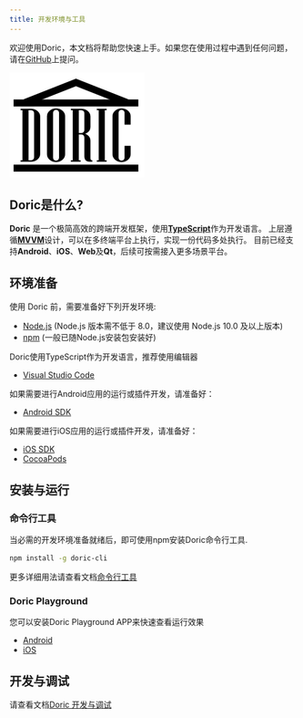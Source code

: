 ```yaml
---
title: 开发环境与工具
---
```

欢迎使用Doric，本文档将帮助您快速上手。如果您在使用过程中遇到任何问题，请在[GitHub](https://github.com/doric-pub/Doric/issues)上提问。

![Doric](../logo.png)
## Doric是什么?
**Doric** 是一个极简高效的跨端开发框架，使用[**TypeScript**](https://www.typescriptlang.org/index.html)作为开发语言。
上层遵循[**MVVM**](./mvvm.html)设计，可以在多终端平台上执行，实现一份代码多处执行。
目前已经支持**Android**、**iOS**、**Web**及**Qt**，后续可按需接入更多场景平台。

## 环境准备

使用 Doric 前，需要准备好下列开发环境:

- [Node.js](http://nodejs.org/) (Node.js 版本需不低于 8.0，建议使用 Node.js 10.0 及以上版本)
- [npm](https://www.npmjs.com/) (一般已随Node.js安装包安装好)

Doric使用TypeScript作为开发语言，推荐使用编辑器

- [Visual Studio Code](https://code.visualstudio.com/)

如果需要进行Android应用的运行或插件开发，请准备好：
- [Android SDK](https://developer.android.com/index.html)

如果需要进行iOS应用的运行或插件开发，请准备好：
- [iOS SDK](https://developer.apple.com/xcode/)
- [CocoaPods](https://guides.cocoapods.org/using/getting-started.html)

## 安装与运行
### 命令行工具

当必需的开发环境准备就绪后，即可使用npm安装Doric命令行工具.

```bash
npm install -g doric-cli
```
更多详细用法请查看文档[命令行工具](./commands.html)

### Doric Playground
您可以安装Doric Playground APP来快速查看运行效果
* [Android](https://www.pgyer.com/YvN1) 
* [iOS](https://testflight.apple.com/join/ADOzNQKd)

## 开发与调试
请查看文档[Doric 开发与调试](./devkit.html)